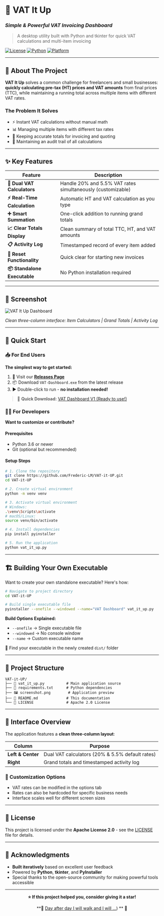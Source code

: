 # 🧮 VAT It Up
### *Simple & Powerful VAT Invoicing Dashboard*

> A desktop utility built with Python and tkinter for quick VAT calculations and multi-item invoicing

[![License](https://img.shields.io/badge/License-Apache%202.0-blue.svg)](LICENSE)
[![Python](https://img.shields.io/badge/Python-3.6+-green.svg)](https://python.org)
[![Platform](https://img.shields.io/badge/Platform-Windows-lightgrey.svg)](https://github.com/Frederic-LM/VAT-it-UP/releases)

---

## 🎯 About The Project

**VAT It Up** solves a common challenge for freelancers and small businesses: **quickly calculating pre-tax (HT) prices and VAT amounts** from final prices (TTC), while maintaining a running total across multiple items with different VAT rates.

### The Problem It Solves
- ⚡ Instant VAT calculations without manual math
- 📊 Managing multiple items with different tax rates
- 🧾 Keeping accurate totals for invoicing and quoting
- 📝 Maintaining an audit trail of all calculations

---

## ✨ Key Features

| Feature | Description |
|---------|-------------|
| **🔢 Dual VAT Calculators** | Handle 20% and 5.5% VAT rates simultaneously (customizable) |
| **⚡ Real-Time Calculation** | Automatic HT and VAT calculation as you type |
| **➕ Smart Summation** | One-click addition to running grand totals |
| **📈 Clear Totals Display** | Clean summary of total TTC, HT, and VAT amounts |
| **📋 Activity Log** | Timestamped record of every item added |
| **🔄 Reset Functionality** | Quick clear for starting new invoices |
| **📦 Standalone Executable** | No Python installation required |

---

## 📸 Screenshot

![VAT It Up Dashboard](https://github.com/user-attachments/assets/d47b71f6-e66b-4671-b792-c5d50a141dbf)

*Clean three-column interface: Item Calculators | Grand Totals | Activity Log*

---

## 🚀 Quick Start

### 📥 For End Users

**The simplest way to get started:**

1. 🎯 Visit our [**Releases Page**](https://github.com/Frederic-LM/VAT-it-UP/releases)
2. 📦 Download `VAT-Dashboard.exe` from the latest release
3. ▶️ Double-click to run - **no installation needed!**

> 🚀 **Quick Download:** [VAT Dashboard V1 (Ready to use!)](https://github.com/Frederic-LM/VAT-it-UP/releases/download/V1/VAT.Dashboard.exe)

### 👨‍💻 For Developers

**Want to customize or contribute?**

#### Prerequisites
- Python 3.6 or newer
- Git (optional but recommended)

#### Setup Steps

```bash
# 1. Clone the repository
git clone https://github.com/Frederic-LM/VAT-it-UP.git
cd VAT-it-UP

# 2. Create virtual environment
python -m venv venv

# 3. Activate virtual environment
# Windows:
.\venv\Scripts\activate
# macOS/Linux:
source venv/bin/activate

# 4. Install dependencies
pip install pyinstaller

# 5. Run the application
python vat_it_up.py
```

---

## 🏗️ Building Your Own Executable

Want to create your own standalone executable? Here's how:

```bash
# Navigate to project directory
cd VAT-it-UP

# Build single executable file
pyinstaller --onefile --windowed --name="VAT Dashboard" vat_it_up.py
```

**Build Options Explained:**
- `--onefile` → Single executable file
- `--windowed` → No console window
- `--name` → Custom executable name

📁 Find your executable in the newly created `dist/` folder

---

## 📁 Project Structure

```
VAT-it-UP/
├── 📄 vat_it_up.py          # Main application source
├── 📄 requirements.txt      # Python dependencies
├── 🖼️ screenshot.png        # Application preview
├── 📄 README.md             # This documentation
└── 📄 LICENSE               # Apache 2.0 License
```

---

## 🎨 Interface Overview

The application features a **clean three-column layout**:

| Column | Purpose |
|--------|---------|
| **Left & Center** | Dual VAT calculators (20% & 5.5% default rates) |
| **Right** | Grand totals and timestamped activity log |

### 🔧 Customization Options
- VAT rates can be modified in the options tab
- Rates can also be hardcoded for specific business needs
- Interface scales well for different screen sizes

---

## 📄 License

This project is licensed under the **Apache License 2.0** - see the [LICENSE](LICENSE) file for details.

---

## 🙏 Acknowledgments

- **Built iteratively** based on excellent user feedback
- Powered by **Python**, **tkinter**, and **PyInstaller**
- Special thanks to the open-source community for making powerful tools accessible


---

<div align="center">

**⭐ If this project helped you, consider giving it a star!**

**🎵 [Day after day I will walk and I will ...](https://www.youtube.com/watch?v=JZwPcPy04AQ)) ** 🎸

</div>
